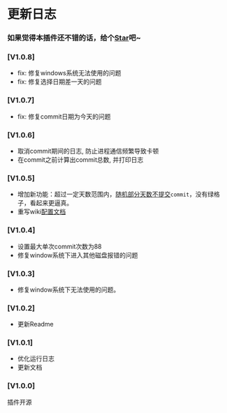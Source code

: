 # 更新日志

### 如果觉得本插件还不错的话，给个[Star](https://github.com/OBKoro1/autoCommit)吧~

<!-- TODO: 提交之前检查eslint -->
<!-- TODO: 修改webpack配置 -->


### [V1.0.8]

* fix: 修复windows系统无法使用的问题
* fix: 修复选择日期差一天的问题
### [V1.0.7]

* fix: 修复commit日期为今天的问题

### [V1.0.6]

* 取消commit期间的日志, 防止进程通信频繁导致卡顿
* 在commit之前计算出commit总数, 并打印日志

### [V1.0.5]

* 增加新功能：超过一定天数范围内，[随机部分天数不提交](https://github.com/OBKoro1/autoCommit/wiki/%E9%85%8D%E7%BD%AE%E5%8F%8A%E4%BD%BF%E7%94%A8%E8%AF%B4%E6%98%8E#%E9%97%B4%E9%9A%94%E6%8F%90%E4%BA%A4)`commit`，没有绿格子，看起来更逼真。
* 重写wiki[配置文档](https://github.com/OBKoro1/autoCommit/wiki/%E9%85%8D%E7%BD%AE%E5%8F%8A%E4%BD%BF%E7%94%A8%E8%AF%B4%E6%98%8E)

### [V1.0.4]

* 设置最大单次commit次数为88
* 修复window系统下进入其他磁盘报错的问题

### [V1.0.3]

* 修复window系统下无法使用的问题。

### [V1.0.2]

* 更新Readme

### [V1.0.1]

* 优化运行日志
* 更新文档


### [V1.0.0]

插件开源
